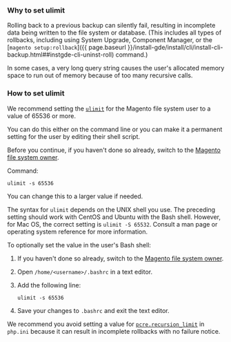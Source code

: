 <div markdown="1">

### Why to set ulimit

Rolling back to a previous backup can silently fail, resulting in incomplete data being written to the file system or database. (This includes all types of rollbacks, including using System Upgrade, Component Manager, or the [`magento setup:rollback`]({{ page.baseurl }}/install-gde/install/cli/install-cli-backup.html##instgde-cli-uninst-roll) command.)

In some cases, a very long query string causes the user's allocated memory space to run out of memory because of too many recursive calls. 

### How to set ulimit

We recommend setting the <a href="http://ss64.com/bash/ulimit.html" target="_blank">`ulimit`</a> for the Magento file system user to a value of 65536 or more.

You can do this either on the command line or you can make it a permanent setting for the user by editing their shell script.

Before you continue, if you haven't done so already, switch to the <a href="{{page.baseurl}}/install-gde/prereq/file-sys-perms-over.html">Magento file system owner</a>.

Command:

	ulimit -s 65536

You can change this to a larger value if needed.

<div class="bs-callout bs-callout-info">
   	<p>The syntax for <code>ulimit</code> depends on the UNIX shell you use. The preceding setting should work with CentOS and Ubuntu with the Bash shell. However, for Mac OS, the correct setting is <code>ulimit -S 65532</code>. Consult a man page or operating system reference for more information.</p>
</div>

To optionally set the value in the user's Bash shell:

1.	If you haven't done so already, switch to the <a href="{{page.baseurl}}/install-gde/prereq/file-sys-perms-over.html">Magento file system owner</a>.
2.	Open `/home/<username>/.bashrc` in a text editor.
3.	Add the following line:

		ulimit -s 65536

4.	Save your changes to `.bashrc` and exit the text editor.
	
<div class="bs-callout bs-callout-warning">
    <p>We recommend you avoid setting a value for <a href="http://php.net/manual/en/pcre.configuration.php" target="_blank"><code>pcre.recursion_limit</code></a> in <code>php.ini</code> because it can result in incomplete rollbacks with no failure notice.</p>
</div>
</div>